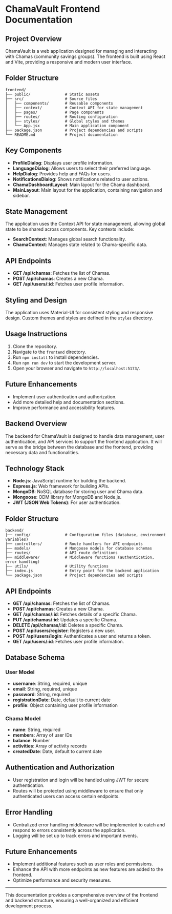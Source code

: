# ChamaVault Frontend Documentation

## Project Overview
ChamaVault is a web application designed for managing and interacting with Chamas (community savings groups). The frontend is built using React and Vite, providing a responsive and modern user interface.

## Folder Structure
```
frontend/
├── public/               # Static assets
├── src/                  # Source files
│   ├── components/       # Reusable components
│   ├── context/          # Context API for state management
│   ├── pages/            # Page components
│   ├── routes/           # Routing configuration
│   ├── styles/           # Global styles and themes
│   └── App.jsx           # Main application component
├── package.json          # Project dependencies and scripts
└── README.md             # Project documentation
```

## Key Components
- **ProfileDialog**: Displays user profile information.
- **LanguageDialog**: Allows users to select their preferred language.
- **HelpDialog**: Provides help and FAQs for users.
- **NotificationsDialog**: Shows notifications related to user actions.
- **ChamaDashboardLayout**: Main layout for the Chama dashboard.
- **MainLayout**: Main layout for the application, containing navigation and sidebar.

## State Management
The application uses the Context API for state management, allowing global state to be shared across components. Key contexts include:
- **SearchContext**: Manages global search functionality.
- **ChamaContext**: Manages state related to Chama-specific data.

## API Endpoints
- **GET /api/chamas**: Fetches the list of Chamas.
- **POST /api/chamas**: Creates a new Chama.
- **GET /api/users/:id**: Fetches user profile information.

## Styling and Design
The application uses Material-UI for consistent styling and responsive design. Custom themes and styles are defined in the `styles` directory.

## Usage Instructions
1. Clone the repository.
2. Navigate to the `frontend` directory.
3. Run `npm install` to install dependencies.
4. Run `npm run dev` to start the development server.
5. Open your browser and navigate to `http://localhost:5173/`.

## Future Enhancements
- Implement user authentication and authorization.
- Add more detailed help and documentation sections.
- Improve performance and accessibility features.

## Backend Overview
The backend for ChamaVault is designed to handle data management, user authentication, and API services to support the frontend application. It will serve as the bridge between the database and the frontend, providing necessary data and functionalities.

## Technology Stack
- **Node.js**: JavaScript runtime for building the backend.
- **Express.js**: Web framework for building APIs.
- **MongoDB**: NoSQL database for storing user and Chama data.
- **Mongoose**: ODM library for MongoDB and Node.js.
- **JWT (JSON Web Tokens)**: For user authentication.

## Folder Structure
```
backend/
├── config/               # Configuration files (database, environment variables)
├── controllers/          # Route handlers for API endpoints
├── models/               # Mongoose models for database schemas
├── routes/               # API route definitions
├── middleware/           # Middleware functions (authentication, error handling)
├── utils/                # Utility functions
├── index.js              # Entry point for the backend application
└── package.json          # Project dependencies and scripts
```

## API Endpoints
- **GET /api/chamas**: Fetches the list of Chamas.
- **POST /api/chamas**: Creates a new Chama.
- **GET /api/chamas/:id**: Fetches details of a specific Chama.
- **PUT /api/chamas/:id**: Updates a specific Chama.
- **DELETE /api/chamas/:id**: Deletes a specific Chama.
- **POST /api/users/register**: Registers a new user.
- **POST /api/users/login**: Authenticates a user and returns a token.
- **GET /api/users/:id**: Fetches user profile information.

## Database Schema
### User Model
- **username**: String, required, unique
- **email**: String, required, unique
- **password**: String, required
- **registrationDate**: Date, default to current date
- **profile**: Object containing user profile information

### Chama Model
- **name**: String, required
- **members**: Array of user IDs
- **balance**: Number
- **activities**: Array of activity records
- **createdDate**: Date, default to current date

## Authentication and Authorization
- User registration and login will be handled using JWT for secure authentication.
- Routes will be protected using middleware to ensure that only authenticated users can access certain endpoints.

## Error Handling
- Centralized error handling middleware will be implemented to catch and respond to errors consistently across the application.
- Logging will be set up to track errors and important events.

## Future Enhancements
- Implement additional features such as user roles and permissions.
- Enhance the API with more endpoints as new features are added to the frontend.
- Optimize performance and security measures.

---
This documentation provides a comprehensive overview of the frontend and backend structure, ensuring a well-organized and efficient development process.
